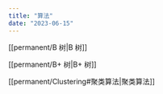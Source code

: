 ```yaml
---
title: "算法"
date: "2023-06-15"
---
```


[[permanent/B 树|B 树]]

[[permanent/B+ 树|B+ 树]]

[[permanent/Clustering#聚类算法|聚类算法]]